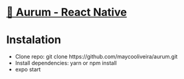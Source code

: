 
<h1>
  <a href="https://pt-br.reactjs.org/">🔗 Aurum - React Native</a>
</h1>

<h1>Instalation</h1>

<ul>
  <li>Clone repo: git clone https://github.com/maycooliveira/aurum.git</li>
  <li>Install dependencies: yarn or npm install</li>
  <li>expo start</li>
<ul>
 
